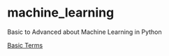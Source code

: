 # machine_learning
Basic to Advanced about Machine Learning in Python

[Basic Terms](basic_terms.md)